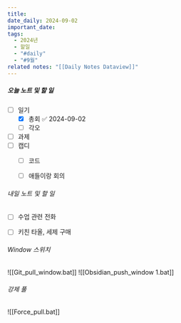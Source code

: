 ```yaml
---
title: 
date_daily: 2024-09-02
important_date: 
tags:
  - 2024년
  - 할일
  - "#daily"
  - "#9월"
related notes: "[[Daily Notes Dataview]]"
---
```

##### 오늘 노트 및 할 일 
- [ ] 일기
	- [x] 총회 ✅ 2024-09-02
	- [ ] 각오
- [ ] 과제
- [ ] 캡디
	- [ ] 코드
	- [ ] 애들이랑 회의





###### 내일 노트 및 할 일
- [ ] 수업 관련 전화
- [ ] 키친 타올, 세제 구매


######  Window 스위치
![[Git_pull_window.bat]]
![[Obsidian_push_window 1.bat]]



###### 강제 풀
![[Force_pull.bat]]